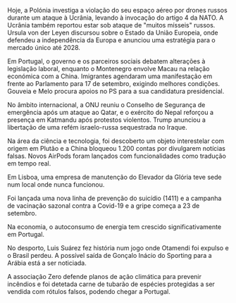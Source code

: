 Hoje, a Polónia investiga a violação do seu espaço aéreo por drones russos durante um ataque à Ucrânia, levando à invocação do artigo 4 da NATO. A Ucrânia também reportou estar sob ataque de "muitos mísseis" russos. Ursula von der Leyen discursou sobre o Estado da União Europeia, onde defendeu a independência da Europa e anunciou uma estratégia para o mercado único até 2028.

Em Portugal, o governo e os parceiros sociais debatem alterações à legislação laboral, enquanto o Montenegro envolve Macau na relação económica com a China. Imigrantes agendaram uma manifestação em frente ao Parlamento para 17 de setembro, exigindo melhores condições. Gouveia e Melo procura apoios no PS para a sua candidatura presidencial.

No âmbito internacional, a ONU reuniu o Conselho de Segurança de emergência após um ataque ao Qatar, e o exército do Nepal reforçou a presença em Katmandu após protestos violentos. Trump anunciou a libertação de uma refém israelo-russa sequestrada no Iraque.

Na área da ciência e tecnologia, foi descoberto um objeto interestelar com origem em Plutão e a China bloqueou 1.200 contas por divulgarem notícias falsas. Novos AirPods foram lançados com funcionalidades como tradução em tempo real.

Em Lisboa, uma empresa de manutenção do Elevador da Glória teve sede num local onde nunca funcionou.

Foi lançada uma nova linha de prevenção do suicídio (1411) e a campanha de vacinação sazonal contra a Covid-19 e a gripe começa a 23 de setembro.

Na economia, o autoconsumo de energia tem crescido significativamente em Portugal.

No desporto, Luis Suárez fez história num jogo onde Otamendi foi expulso e o Brasil perdeu. A possível saída de Gonçalo Inácio do Sporting para a Arábia está a ser noticiada.

A associação Zero defende planos de ação climática para prevenir incêndios e foi detetada carne de tubarão de espécies protegidas a ser vendida com rótulos falsos, podendo chegar a Portugal.